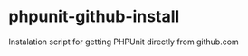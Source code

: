 phpunit-github-install
======================

Instalation script for getting PHPUnit directly from github.com